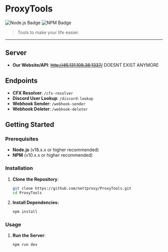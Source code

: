 # ProxyTools
![Node.js Badge](https://img.shields.io/badge/18.0.0%20or%20higher%20recommended!-ffa6ed?style=for-the-badge&color=ffa6ed&labelColor=ff6ee9&label=nodejs)
![NPM Badge](https://img.shields.io/badge/10.x.x%20or%20higher%20recommended!-ffa6ed?style=for-the-badge&color=ffa6ed&labelColor=ff6ee9&label=npm)

> Tools to make your life easier.

---

## Server
- **Our Website/API**: ~~http://45.131.108.38:1337/~~ DOESNT EXIST ANYMORE

## Endpoints
- **CFX Resolver**: `/cfx-resolver`
- **Discord User Lookup**: `/discord-lookup`
- **Webhook Sender**: `/webhook-sender`
- **Webhook Deleter**: `/webhook-deleter`

## Getting Started

### Prerequisites
- **Node.js** (v18.x.x or higher recommended)
- **NPM** (v10.x.x or higher recommended)

### Installation
1. **Clone the Repository**:
   ```bash
   git clone https://github.com/nettproxy/ProxyTools.git
   cd ProxyTools


2. **Install Dependencies:**
    ```bash
    npm install
    ```

### Usage
1. **Run the Server**:
    ```bash
    npm run dev
    ```
